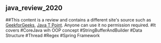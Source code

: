 ## java_review_2020
##This content is a review and contains a different site's source such as [GeekforGeeks](https://www.geeksforgeeks.org/java/), [Java T Point](https://www.javatpoint.com/java-tutorial).  Anyone can use it no permission required.
#It covers
  #CoreJava wih OOP concept
  #StringBufferAndBuilder
  #Data Structure
  #Thread
  #Regex
  #Spring Framework
